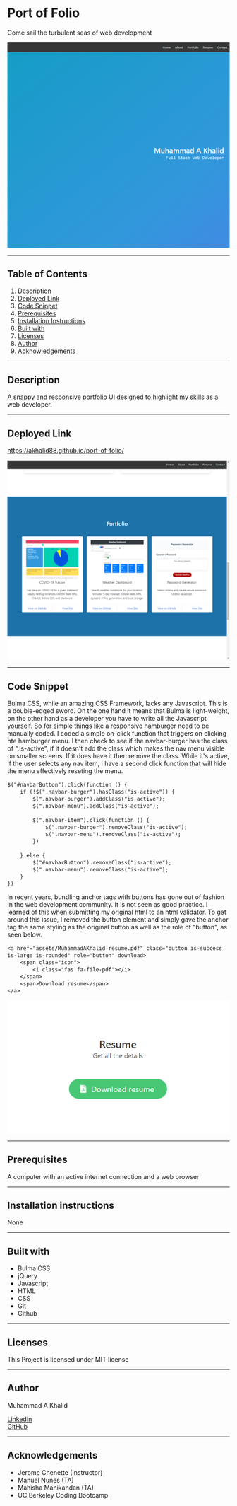 # Port of Folio
Come sail the turbulent seas of web development 

![Site](assets/readme/main.png)

-----------------------
## Table of Contents
1. [Description](#description)
2. [Deployed Link](#deployed-link)
3. [Code Snippet](#code-snippet)
4. [Prerequisites](#prerequisites)
5. [Installation Instructions](#installation-instructions)
6. [Built with](#built-with)
7. [Licenses](#licenses)
8. [Author](#author)
9. [Acknowledgements](#acknowledgements)

-----------------------
## Description
A snappy and responsive portfolio UI designed to highlight my skills as a web developer.

-----------------------
## Deployed Link
https://akhalid88.github.io/port-of-folio/

![Portfolio](assets/readme/folio.png)

-----------------------
## Code Snippet

Bulma CSS, while an amazing CSS Framework, lacks any Javascript. This is a double-edged sword. On the one hand it means that Bulma is light-weight, on the other hand as a developer you have to write all the Javascript yourself. So for simple things like a responsive hamburger need to be manually coded. I coded a simple on-click function that triggers on clicking hte hamburger menu. I then check to see if the navbar-burger has the class of ".is-active", if it doesn't add the class which makes the nav menu visible on smaller screens. If it does have it then remove the class. While it's active, if the user selects any nav item, i have a second click function that will hide the menu effectively reseting the menu. 

```
$("#navbarButton").click(function () {
	if (!$(".navbar-burger").hasClass("is-active")) {
		$(".navbar-burger").addClass("is-active");
		$(".navbar-menu").addClass("is-active");

		$(".navbar-item").click(function () {
			$(".navbar-burger").removeClass("is-active");
			$(".navbar-menu").removeClass("is-active");
		})

	} else {
		$("#navbarButton").removeClass("is-active");
		$(".navbar-menu").removeClass("is-active");
	}
})
```

In recent years, bundling anchor tags with buttons has gone out of fashion in the web development community. It is not seen as good practice. I learned of this when submitting my original html to an html validator. To get around this issue, I removed the button element and simply gave the anchor tag the same styling as the original button as well as the role of "button", as seen below. 

```
<a href="assets/MuhammadAKhalid-resume.pdf" class="button is-success is-large is-rounded" role="button" download>
	<span class="icon">
		<i class="fas fa-file-pdf"></i>
	</span>
	<span>Download resume</span>
</a>
```
![Download](assets/readme/download.png)

-----------------------
## Prerequisites
A computer with an active internet connection and a web browser

-----------------------
## Installation instructions
None

-----------------------
## Built with
- Bulma CSS
- jQuery
- Javascript
- HTML
- CSS
- Git
- Github

-----------------------
## Licenses
This Project is licensed under MIT license

-----------------------
## Author
Muhammad A Khalid

[LinkedIn](https://www.linkedin.com/in/abdullahkhalid/)
<br>
[GitHub](https://github.com/akhalid88)

-----------------------
## Acknowledgements
- Jerome Chenette (Instructor)
- Manuel Nunes (TA)
- Mahisha Manikandan (TA)
- UC Berkeley Coding Bootcamp